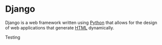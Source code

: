 # Django

Django is a web framework written using [Python](/wiki/Python) that allows for the design of web applications that generate [HTML](/wiki/HTML) dynamically.

Testing